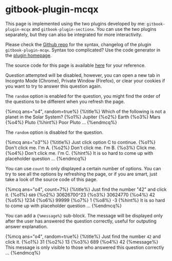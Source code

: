 gitbook-plugin-mcqx
===

<!--sec data-title="Introduction" data-id="intro" ces-->
This page is implemented using the two plugins developed by me: ```gitbook-plugin-mcqx``` and ```gitbook-plugin-sectionx```. You can use the two plugins separately, but they can also be integrated for more interactivity.

Please check the [Github repo](https://github.com/ymcatar/gitbook-plugin-mcqx) for the syntax, changelog of the plugin ```gitbook-plugin-mcqx```. Syntax too complicated? Use the code generator in the [plugin homepage](http://ymcatar.github.io/gitbook-plugin-mcqx/).

The source code for this page is available [here](https://raw.githubusercontent.com/ymcatar/gitbook-test/master/testing_mcqx.md) for your reference.
<!--endsec-->

<!--sec data-title="Example" data-id="q2" data-show=true ces-->

Question attempted will be disabled, however, you can open a new tab in Incognto Mode (Chrome), Private Window (Firefox), or clear your cookies if you want to try to answer this question again.

The ```random``` option is enabled for the question, you might find the order of the questions to be different when you refresh the page.

{%mcq ans="o4", random=true%}
{%title%}
Which of the following is not a planet in the Solar System?
{%o1%} Jupiter
{%o2%} Earth
{%o3%} Mars
{%o4%} Pluto
{%hint%} Poor Pluto ...
{%endmcq%}

The ```random``` option is disabled for the question.

{%mcq ans="o3"%}
{%title%} Just click option C to continue.
{%o1%} Don't click me. I'm A.
{%o2%} Don't click me. I'm B.
{%o3%} Click me.
{%o4%} Don't click me. I'm C.
{%hint%} It is so hard to come up with placeholder question ...
{%endmcq%}

You can use ```count``` to only displayed a certain number of options. You can try to see all the options by refreshing the page, or if you are smart, just take a look of the source code of this page.

{%mcq ans="o4", count=7%}
{%title%} Just find the number "42" and click it.
{%o1%} ```689```
{%o2%} 30626700^23
{%o3%} 30624770
{%o4%} 42
{%o5%} 1234
{%o6%} 99999
{%o7%} 1
{%o8%} -3
{%hint%} It is so hard to come up with placeholder question ...
{%endmcq%}

You can add a ```{%message%}``` sub-block. The message will be displayed only after the user has answered the question correctly, useful for outputing answer explanation.

{%mcq ans="o4", random=true%}
{%title%} Just find the number ```42``` and click it.
{%o1%} 31
{%o2%} 13
{%o3%} 689
{%o4%} 42
{%message%} This message is only visible to those who answered this question correctly ...
{%endmcq%}

<!--endsec-->
